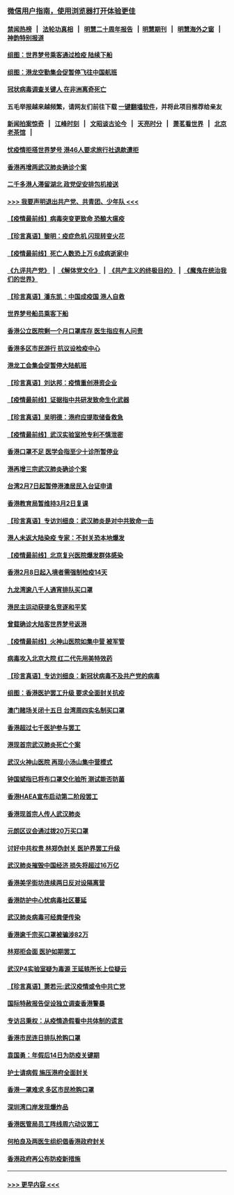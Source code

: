 ### [微信用户指南，使用浏览器打开体验更佳](https://github.com/gfw-breaker/banned-news1/blob/master/indexes/wechat-guide.md?t=0)
#### [禁闻热榜](热点新闻.md?t=0)  &nbsp;&nbsp;|&nbsp;&nbsp; [法轮功真相](https://github.com/gfw-breaker/truth/blob/master/README.md?t=0) &nbsp;&nbsp;|&nbsp;&nbsp; [明慧二十周年报告](https://github.com/gfw-breaker/mh-reports/blob/master/README.md?t=0) &nbsp;&nbsp;|&nbsp;&nbsp;[明慧期刊](https://github.com/gfw-breaker/mh-qikan) &nbsp;&nbsp;|&nbsp;&nbsp; [明慧海外之窗](https://github.com/gfw-breaker/mh-news/blob/master/README.md?t=0) &nbsp;&nbsp;|&nbsp;&nbsp; [神韵特别报道](https://github.com/gfw-breaker/mh-news/blob/master/shenyun.md?t=0)
#### [组图：世界梦号乘客通过检疫 陆续下船](../pages/nsc415/n11858302.md?t=02111322) 
#### [组图：港龙空勤集会促暂停飞往中国航班](../pages/nsc415/n11858190.md?t=02111322) 
#### [冠状病毒调查关键人 在非洲离奇死亡](../pages/nsc415/n11859798.md?t=02111322) 
#### 五毛举报越来越频繁，请网友们前往下载 [一键翻墙软件](https://github.com/gfw-breaker/ssr-accounts)，并将此项目推荐给亲友
#### [新闻拍案惊奇](https://github.com/gfw-breaker/banned-news1/blob/master/pages/link4.md) &nbsp;&nbsp;|&nbsp;&nbsp; [江峰时刻](https://github.com/gfw-breaker/banned-news1/blob/master/pages/link4.md) &nbsp;&nbsp;|&nbsp;&nbsp; [文昭谈古论今](https://github.com/gfw-breaker/banned-news1/blob/master/pages/link4.md) &nbsp;&nbsp;|&nbsp;&nbsp; [天亮时分](https://github.com/gfw-breaker/banned-news1/blob/master/pages/link4.md) &nbsp;&nbsp;|&nbsp;&nbsp; [萧茗看世界](https://github.com/gfw-breaker/banned-news1/blob/master/pages/link4.md) &nbsp;&nbsp;|&nbsp;&nbsp; [北京老茶馆](https://github.com/gfw-breaker/banned-news1/blob/master/pages/link4.md) &nbsp;&nbsp;|&nbsp;&nbsp; 
#### [忧疫情拒搭世界梦号 港46人要求旅行社退款遭拒](../pages/nsc415/n11859849.md?t=02111322) 
#### [香港再增两武汉肺炎确诊个案](../pages/nsc415/n11859833.md?t=02111322) 
#### [二千多港人滞留湖北 政党促安排包机接送](../pages/nsc415/n11859831.md?t=02111322) 
#### [>>> 我要声明退出共产党、共青团、少年队 <<<](https://github.com/begood0513/goodnews/blob/master/quit/letter.md) 
#### [【疫情最前线】病毒突变更致命 恐酿大瘟疫](../pages/nsc415/n11859604.md?t=02111322) 
#### [【珍言真语】黎明：疫症危机 闪现转变火花](../pages/nsc415/n11859199.md?t=02111322) 
#### [【疫情最前线】死亡人数恐上万 6成病逝家中](../pages/nsc415/n11856687.md?t=02111322) 
#### [《九评共产党》](https://github.com/begood0513/9ping.md/blob/master/README.md) &nbsp;|&nbsp; [《解体党文化》](../../../../jtdwh.md/blob/master/README.md)  &nbsp;|&nbsp; [《共产主义的终极目的》](../../../../gczydzjmd.md/blob/master/README.md) &nbsp;|&nbsp; [《魔鬼在统治我们的世界》](../../../../mgztzwmdsj.md/blob/master/README.md) 
#### [【珍言真语】潘东凯：中国成疫国 港人自救](../pages/nsc415/n11856962.md?t=02111322) 
#### [世界梦号船员乘客下船](../pages/nsc415/n11856883.md?t=02111322) 
#### [香港公立医院剩一个月口罩库存 医生指应有人问责](../pages/nsc415/n11856875.md?t=02111322) 
#### [香港多区市民游行 抗议设检疫中心](../pages/nsc415/n11856866.md?t=02111322) 
#### [港龙工会集会促暂停大陆航班](../pages/nsc415/n11856840.md?t=02111322) 
#### [【珍言真语】刘达邦：疫情重创港资企业](../pages/nsc415/n11854274.md?t=02111322) 
#### [【疫情最前线】证据指中共研发致命生化武器](../pages/nsc415/n11853087.md?t=02111322) 
#### [【珍言真语】吴明德：港府应提取储备救急](../pages/nsc415/n11852734.md?t=02111322) 
#### [【疫情最前线】武汉实验室抢专利不慎泄密](../pages/nsc415/n11850310.md?t=02111322) 
#### [香港口罩不足 医学会指至少十诊所暂停业](../pages/nsc415/n11850301.md?t=02111322) 
#### [港再增三宗武汉肺炎确诊个案](../pages/nsc415/n11850328.md?t=02111322) 
#### [台湾2月7日起暂停港澳居民入台证申请](../pages/nsc415/n11850304.md?t=02111322) 
#### [香港教育局暂维持3月2日复课](../pages/nsc415/n11850260.md?t=02111322) 
#### [【珍言真语】专访刘细良：武汉肺炎是对中共致命一击](../pages/nsc415/n11849934.md?t=02111322) 
#### [港人未返大陆染疫 专家：不封关恐本地爆发](../pages/nsc415/n11848021.md?t=02111322) 
#### [【疫情最前线】北京复兴医院爆发群体感染](../pages/nsc415/n11847626.md?t=02111322) 
#### [香港2月8日起入境者需强制检疫14天](../pages/nsc415/n11847658.md?t=02111322) 
#### [九龙湾逾八千人通宵排队买口罩](../pages/nsc415/n11847647.md?t=02111322) 
#### [港民主运动获提名竞逐和平奖](../pages/nsc415/n11847633.md?t=02111322) 
#### [曾载确诊大陆客世界梦号返港](../pages/nsc415/n11847608.md?t=02111322) 
#### [【疫情最前线】火神山医院如集中营 被军管](../pages/nsc415/n11847524.md?t=02111322) 
#### [病毒攻入北京大院 红二代先用美特效药](../pages/nsc415/n11847427.md?t=02111322) 
#### [【珍言真语】专访刘细良：新冠状病毒不及共产党的病毒](../pages/nsc415/n11847164.md?t=02111322) 
#### [组图：香港医护罢工升级 要求全面封关抗疫](../pages/nsc415/n11844107.md?t=02111322) 
#### [澳门赌场关闭十五日 台湾周四实名制买口罩](../pages/nsc415/n11845083.md?t=02111322) 
#### [香港超过七千医护参与罢工](../pages/nsc415/n11845051.md?t=02111322) 
#### [港现首宗武汉肺炎死亡个案](../pages/nsc415/n11844998.md?t=02111322) 
#### [武汉火神山医院 再现小汤山集中营模式](../pages/nsc415/n11844763.md?t=02111322) 
#### [钟国斌指已将布口罩交化验所 测试能否防菌](../pages/nsc415/n11842783.md?t=02111322) 
#### [香港HAEA宣布启动第二阶段罢工](../pages/nsc415/n11842723.md?t=02111322) 
#### [香港现首宗人传人武汉肺炎](../pages/nsc415/n11842766.md?t=02111322) 
#### [元朗区议会通过拨20万买口罩](../pages/nsc415/n11842754.md?t=02111322) 
#### [讨好中共权贵 林郑伪封关 医护界罢工升级](../pages/nsc415/n11842359.md?t=02111322) 
#### [武汉肺炎摧毁中国经济 损失将超过16万亿](../pages/nsc415/n11839723.md?t=02111322) 
#### [香港美孚街坊连续两日反对设隔离营](../pages/nsc415/n11839962.md?t=02111322) 
#### [香港防护中心忧病毒社区蔓延](../pages/nsc415/n11839933.md?t=02111322) 
#### [武汉肺炎病毒可经粪便传染](../pages/nsc415/n11839939.md?t=02111322) 
#### [香港逾千宗买口罩被骗涉82万](../pages/nsc415/n11839914.md?t=02111322) 
#### [林郑拒会面 医护如期罢工](../pages/nsc415/n11839892.md?t=02111322) 
#### [武汉P4实验室疑为毒源 王延轶所长上位疑云](../pages/nsc415/n11835543.md?t=02111322) 
#### [【珍言真语】萧若元:武汉疫情或令中共亡党](../pages/nsc415/n11829394.md?t=02111322) 
#### [国际特赦报告促设独立调查香港警暴](../pages/nsc415/n11833845.md?t=02111322) 
#### [专访吕秉权：从疫情造假看中共体制的谎言](../pages/nsc415/n11833813.md?t=02111322) 
#### [香港市民连日排队抢购口罩](../pages/nsc415/n11833794.md?t=02111322) 
#### [袁国勇：年假后14日为防疫关键期](../pages/nsc415/n11831088.md?t=02111322) 
#### [护士请病假 施压港府全面封关](../pages/nsc415/n11831030.md?t=02111322) 
#### [香港一罩难求 多区市民抢购口罩](../pages/nsc415/n11831002.md?t=02111322) 
#### [深圳湾口岸发现爆炸品](../pages/nsc415/n11828802.md?t=02111322) 
#### [香港医管局员工阵线周六动议罢工](../pages/nsc415/n11828762.md?t=02111322) 
#### [何柏良及两医生组织倡香港政府封关](../pages/nsc415/n11828749.md?t=02111322) 
#### [香港政府再公布防疫新措施](../pages/nsc415/n11828716.md?t=02111322) 

----
#### [ >>> 更早内容 <<< ](../indexes/nsc415-earlier.md)
